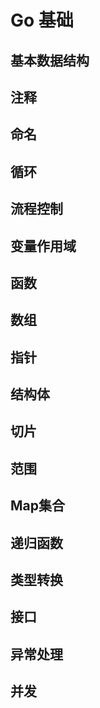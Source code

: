 # Go 基础

## 基本数据结构


## 注释


## 命名


## 循环


## 流程控制


## 变量作用域


## 函数


## 数组


## 指针


## 结构体


## 切片


## 范围


## Map集合


## 递归函数


## 类型转换


## 接口


## 异常处理


## 并发




